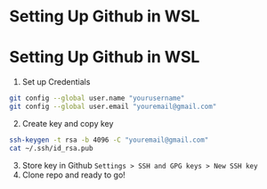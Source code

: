 # Setting Up Github in WSL
# Setting Up Github in WSL 
1. Set up Credentials 
```bash 
git config --global user.name "yourusername"
git config --global user.email "youremail@gmail.com"
```
2. Create key and copy key
```bash
ssh-keygen -t rsa -b 4096 -C "youremail@gmail.com"
cat ~/.ssh/id_rsa.pub
```
3. Store key in Github `Settings > SSH and GPG keys > New SSH key`
4. Clone repo and ready to go! 